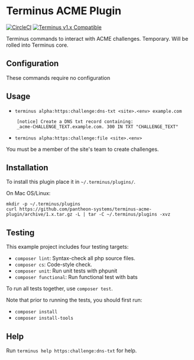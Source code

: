 # Terminus ACME Plugin

[![CircleCI](https://circleci.com/gh/pantheon-systems/terminus-acme-plugin.svg?style=shield)](https://circleci.com/gh/pantheon-systems/terminus-acme-plugin)
[![Terminus v1.x Compatible](https://img.shields.io/badge/terminus-v1.x-green.svg)](https://github.com/pantheon-systems/terminus-secrets-plugin/tree/1.x)

Terminus commands to interact with ACME challenges. Temporary. Will be rolled into Terminus core.

## Configuration

These commands require no configuration

## Usage
* `terminus alpha:https:challenge:dns-txt <site>.<env> example.com`
```
    [notice] Create a DNS txt record containing:
    _acme-CHALLENGE_TEXT.example.com. 300 IN TXT "CHALLENGE_TEXT"
```
* `terminus alpha:https:challenge:file <site>.<env>`

You must be a member of the site's team to create challenges.

## Installation
To install this plugin place it in `~/.terminus/plugins/`.

On Mac OS/Linux:
```
mkdir -p ~/.terminus/plugins
curl https://github.com/pantheon-systems/terminus-acme-plugin/archive/1.x.tar.gz -L | tar -C ~/.terminus/plugins -xvz
```

## Testing
This example project includes four testing targets:

* `composer lint`: Syntax-check all php source files.
* `composer cs`: Code-style check.
* `composer unit`: Run unit tests with phpunit
* `composer functional`: Run functional test with bats

To run all tests together, use `composer test`.

Note that prior to running the tests, you should first run:
* `composer install`
* `composer install-tools`

## Help
Run `terminus help https:challenge:dns-txt` for help.
